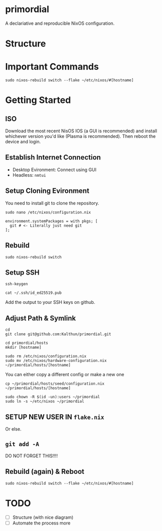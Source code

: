 # primordial
A declariative and reproducible NixOS configuration.

# Structure


# Important Commands

```
sudo nixos-rebuild switch --flake ~/etc/nixos/#[hostname]
```

# Getting Started

## ISO
Download the most recent NisOS IOS (a GUI is recommended) and install whichever version you'd like (Plasma is recommended). Then reboot the device and login.

## Establish Internet Connection
- Desktop Evironment: Connect using GUI
- Headless: `nmtui`

## Setup Cloning Evironment
You need to install git to clone the repository.
```
sudo nano /etc/nixos/configuration.nix
```

```
environment.systemPackages = with pkgs; [
  git # <- Literally just need git
];
```

## Rebuild
```
sudo nixos-rebuild switch
```

## Setup SSH
```
ssh-keygen
```

```
cat ~/.ssh/id_ed25519.pub
```
Add the output to your SSH keys on github.

## Adjust Path & Symlink
```
cd
git clone git@github.com:Kalthun/primordial.git
```

```
cd primordial/hosts
mkdir [hostname]
```

```
sudo rm /etc/nixos/configuration.nix
sudo mv /etc/nixos/hardware-configuration.nix ~/primordial/hosts/[hostname]
```

You can either copy a different config or make a new one
```
cp ~/primordial/hosts/seed/configuration.nix ~/primordial/hosts/[hostname]
```

```
sudo chown -R $(id -un):users ~/primordial
sudo ln -s ~/etc/nixos ~/primordial
```

## SETUP NEW USER IN `flake.nix`
Or else.

## `git add -A`
DO NOT FORGET THIS!!!!

## Rebuild (again) & Reboot
```
sudo nixos-rebuild switch --flake ~/etc/nixos/#[hostname]
```

# TODO
- [ ] Structure (with nice diagram)
- [ ] Automate the process more
